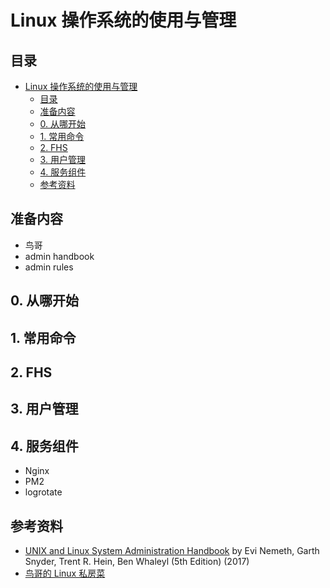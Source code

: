 # Linux 操作系统的使用与管理

## 目录

- [Linux 操作系统的使用与管理](#linux-操作系统的使用与管理)
  - [目录](#目录)
  - [准备内容](#准备内容)
  - [0. 从哪开始](#0-从哪开始)
  - [1. 常用命令](#1-常用命令)
  - [2. FHS](#2-fhs)
  - [3. 用户管理](#3-用户管理)
  - [4. 服务组件](#4-服务组件)
  - [参考资料](#参考资料)

## 准备内容

- 鸟哥
- admin handbook
- admin rules

## 0. 从哪开始

## 1. 常用命令

## 2. FHS

## 3. 用户管理

## 4. 服务组件

- Nginx
- PM2
- logrotate

## 参考资料

- [UNIX and Linux System Administration Handbook]([http](https://admin.com/))
  by Evi Nemeth, Garth Snyder, Trent R. Hein, Ben Whaleyl (5th Edition) (2017)
- [鸟哥的 Linux 私房菜](http://cn.linux.vbird.org/)
